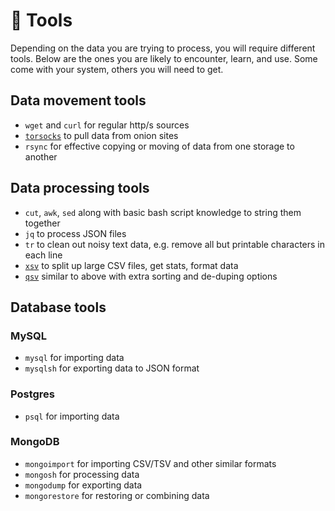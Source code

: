 # 🧰 Tools

Depending on the data you are trying to process, you will require different tools. Below are the ones you are likely to encounter, learn, and use. Some come with your system, others you will need to get.

## Data movement tools
  -  `wget` and `curl` for regular http/s sources
  -  [`torsocks`](https://github.com/dgoulet/torsocks) to pull data from onion sites
  -  `rsync` for effective copying or moving of data from one storage to another

## Data processing tools
  - `cut`, `awk`, `sed` along with basic bash script knowledge to string them together
  - `jq` to process JSON files
  - `tr` to clean out noisy text data, e.g. remove all but printable characters in each line
  - [`xsv`](https://github.com/martijn/xsv) to split up large CSV files, get stats, format data
  - [`qsv`](https://github.com/jqnatividad/qsv) similar to above with extra sorting and de-duping options
  
## Database tools

### MySQL
- `mysql` for importing data
- `mysqlsh` for exporting data to JSON format

### Postgres
- `psql` for importing data

### MongoDB
- `mongoimport` for importing CSV/TSV and other similar formats
- `mongosh` for processing data
- `mongodump` for exporting data
- `mongorestore` for restoring or combining data
